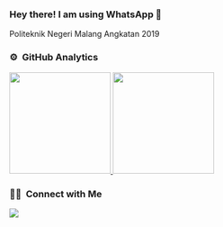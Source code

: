 ### Hey there! I am using WhatsApp 👋 

Politeknik Negeri Malang Angkatan 2019 

### ⚙️ &nbsp;GitHub Analytics

<p align="left">
<a href="https://github.com/nazariosafariesqi">
  <img height="180em" src="https://github-readme-stats.vercel.app/api?username=nazariosafariesqi&show_icons=true&theme=algolia&include_all_commits=true&count_private=true"/>
  <img height="180em" src="https://github-readme-stats.vercel.app/api/top-langs/?username=nazariosafariesqi&layout=compact&langs_count=8&theme=algolia"/>
</a>
</p>

### 🤝🏻 &nbsp;Connect with Me

<p align="left">
<a href="mailto: nazariotyo@gmail.com"><img src="https://img.shields.io/badge/-nazariotyo@gmail.com-D14836?style=flat&logo=Gmail&logoColor=white"/></a>
</p>
